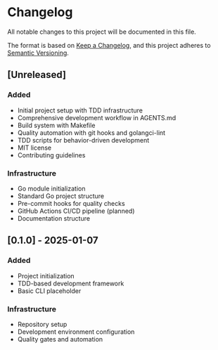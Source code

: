 # Changelog

All notable changes to this project will be documented in this file.

The format is based on [Keep a Changelog](https://keepachangelog.com/en/1.0.0/),
and this project adheres to [Semantic Versioning](https://semver.org/spec/v2.0.0.html).

## [Unreleased]

### Added
- Initial project setup with TDD infrastructure
- Comprehensive development workflow in AGENTS.md
- Build system with Makefile
- Quality automation with git hooks and golangci-lint
- TDD scripts for behavior-driven development
- MIT license
- Contributing guidelines

### Infrastructure
- Go module initialization
- Standard Go project structure
- Pre-commit hooks for quality checks
- GitHub Actions CI/CD pipeline (planned)
- Documentation structure

## [0.1.0] - 2025-01-07

### Added
- Project initialization
- TDD-based development framework
- Basic CLI placeholder

### Infrastructure
- Repository setup
- Development environment configuration
- Quality gates and automation
